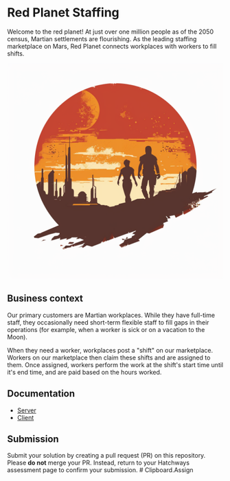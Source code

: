 # Red Planet Staffing

Welcome to the red planet! At just over one million people as of the 2050 census, Martian settlements are flourishing. As the leading staffing marketplace on Mars, Red Planet connects workplaces with workers to fill shifts.

![Red Planet Staffing](./assets/red-planet.webp)

## Business context

Our primary customers are Martian workplaces. While they have full-time staff, they occasionally need short-term flexible staff to fill gaps in their operations (for example, when a worker is sick or on a vacation to the Moon).

When they need a worker, workplaces post a "shift" on our marketplace. Workers on our marketplace then claim these shifts and are assigned to them. Once assigned, workers perform the work at the shift's start time until it's end time, and are paid based on the hours worked.

## Documentation

- [Server](./server/README.md)
- [Client](./client/README.md)

## Submission

Submit your solution by creating a pull request (PR) on this repository. Please **do not** merge your PR. Instead, return to your Hatchways assessment page to confirm your submission.
#   C l i p b o a r d . A s s i g n 
 
 